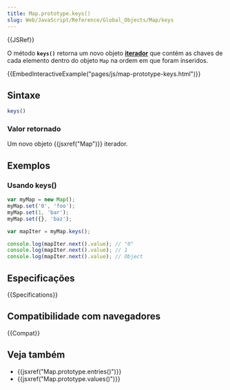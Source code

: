```yaml
---
title: Map.prototype.keys()
slug: Web/JavaScript/Reference/Global_Objects/Map/keys
---
```


{{JSRef}}

O método **`keys()`** retorna um novo objeto **[iterador](/pt-BR/docs/Web/JavaScript/Guide/Iterators_and_Generators)** que contém
as chaves de cada elemento dentro do objeto `Map` na ordem em que foram inseridos.

{{EmbedInteractiveExample("pages/js/map-prototype-keys.html")}}

## Sintaxe

```js
keys()
```

### Valor retornado

Um novo objeto {{jsxref("Map")}} iterador.

## Exemplos

### Usando keys()

```js
var myMap = new Map();
myMap.set('0', 'foo');
myMap.set(1, 'bar');
myMap.set({}, 'baz');

var mapIter = myMap.keys();

console.log(mapIter.next().value); // "0"
console.log(mapIter.next().value); // 1
console.log(mapIter.next().value); // Object
```

## Especificações

{{Specifications}}

## Compatibilidade com navegadores

{{Compat}}

## Veja também

- {{jsxref("Map.prototype.entries()")}}
- {{jsxref("Map.prototype.values()")}}
